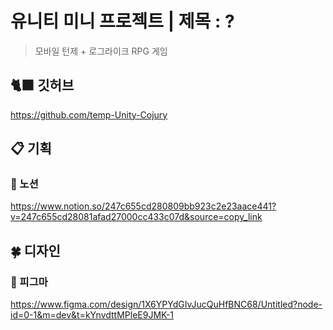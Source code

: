 # 유니티 미니 프로젝트 | 제목 : ?
> 모바일 턴제 + 로그라이크 RPG 게임

## :black_cat: 깃허브
https://github.com/temp-Unity-Cojury

## :clipboard: 기획
### :file_folder: 노션
https://www.notion.so/247c655cd280809bb923c2e23aace441?v=247c655cd28081afad27000cc433c07d&source=copy_link

## :four_leaf_clover: 디자인
### :city_sunset: 피그마
https://www.figma.com/design/1X6YPYdGIvJucQuHfBNC68/Untitled?node-id=0-1&m=dev&t=kYnvdttMPleE9JMK-1
